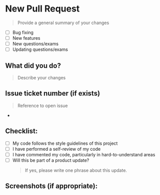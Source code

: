 # New Pull Request
> Provide a general summary of your changes

- [ ] Bug fixing
- [ ] New features
- [ ] New questions/exams
- [ ] Updating questions/exams

## What did you do?
> Describe your changes

## Issue ticket number (if exists)
> Reference to open issue
- 

## Checklist:

- [ ] My code follows the style guidelines of this project
- [ ] I have performed a self-review of my code
- [ ] I have commented my code, particularly in hard-to-understand areas
- [ ] Will this be part of a product update?
  > If yes, please write one phrase about this update.

## Screenshots (if appropriate):
